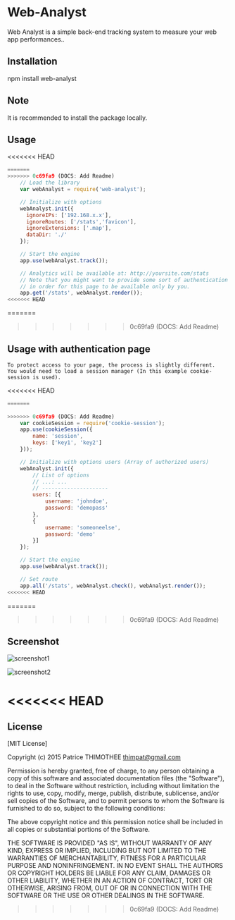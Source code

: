 
# Web-Analyst
Web Analyst is a simple back-end tracking system to measure your web app performances..

## Installation
   
npm install web-analyst


## Note

It is recommended to install the package locally.


## Usage

<<<<<<< HEAD
```javascript
=======
>>>>>>> 0c69fa9 (DOCS: Add Readme)
    // Load the library
    var webAnalyst = require('web-analyst');

    // Initialize with options
    webAnalyst.init({
      ignoreIPs: ['192.168.x.x'],
      ignoreRoutes: ['/stats','favicon'],
      ignoreExtensions: ['.map'],
      dataDir: './'
    });

    // Start the engine
    app.use(webAnalyst.track());

    // Analytics will be available at: http://yoursite.com/stats
    // Note that you might want to provide some sort of authentication
    // in order for this page to be available only by you.
    app.get('/stats', webAnalyst.render());
<<<<<<< HEAD
```
=======

>>>>>>> 0c69fa9 (DOCS: Add Readme)

## Usage with authentication page

    To protect access to your page, the process is slightly different.
    You would need to load a session manager (In this example cookie-session is used).
<<<<<<< HEAD

```javascript    
=======
    
>>>>>>> 0c69fa9 (DOCS: Add Readme)
    var cookieSession = require('cookie-session');
    app.use(cookieSession({
        name: 'session',
        keys: ['key1', 'key2']
    }));

    // Initialize with options users (Array of authorized users)
    webAnalyst.init({
        // List of options
        // ...: ...
        // ---------------------
        users: [{
            username: 'johndoe',
            password: 'demopass'
        },
        {
            username: 'someoneelse',
            password: 'demo'
        }]
    });

    // Start the engine
    app.use(webAnalyst.track());

    // Set route
    app.all('/stats', webAnalyst.check(), webAnalyst.render());
<<<<<<< HEAD
```    
=======
    
>>>>>>> 0c69fa9 (DOCS: Add Readme)

## Screenshot

![screenshot1](https://perspectivedev.com/portfolio/img/screenshot3.jpg)    

![screenshot2](https://perspectivedev.com/portfolio/img/screenshot4.jpg)    

<<<<<<< HEAD
=======
## License

[MIT License]

Copyright (c) 2015 Patrice THIMOTHEE <thimpat@gmail.com>


Permission is hereby granted, free of charge, to any person obtaining a copy
of this software and associated documentation files (the "Software"), to deal
in the Software without restriction, including without limitation the rights
to use, copy, modify, merge, publish, distribute, sublicense, and/or sell
copies of the Software, and to permit persons to whom the Software is
furnished to do so, subject to the following conditions:


The above copyright notice and this permission notice shall be included in
all copies or substantial portions of the Software.


THE SOFTWARE IS PROVIDED "AS IS", WITHOUT WARRANTY OF ANY KIND, EXPRESS OR
IMPLIED, INCLUDING BUT NOT LIMITED TO THE WARRANTIES OF MERCHANTABILITY,
FITNESS FOR A PARTICULAR PURPOSE AND NONINFRINGEMENT.  IN NO EVENT SHALL THE
AUTHORS OR COPYRIGHT HOLDERS BE LIABLE FOR ANY CLAIM, DAMAGES OR OTHER
LIABILITY, WHETHER IN AN ACTION OF CONTRACT, TORT OR OTHERWISE, ARISING FROM,
OUT OF OR IN CONNECTION WITH THE SOFTWARE OR THE USE OR OTHER DEALINGS IN
THE SOFTWARE.



>>>>>>> 0c69fa9 (DOCS: Add Readme)
